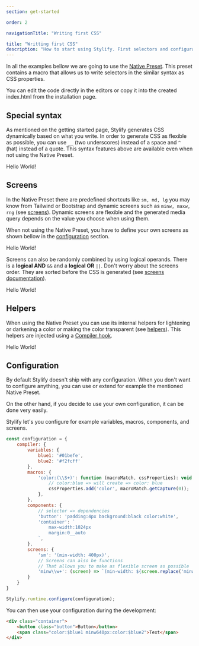 ```yaml
---
section: get-started

order: 2

navigationTitle: "Writing first CSS"

title: "Writting first CSS"
description: "How to start using Stylify. First selectors and configuration."
---
```


In all the examples bellow we are going to use the [Native Preset](/docs/stylify/native-preset). This preset contains a macro that allows us to write selectors in the similar syntax as CSS properties.

<note>
You can edit the code directly in the editors or copy it into the created index.html from the installation page.
</note>

## Special syntax
As mentioned on the getting started page, Stylify generates CSS dynamically based on what you write. In order to generate CSS as flexible as possible, you can use `__` (two underscores) instead of a space and `^` (hat) instead of a quote.
This syntax features above are available even when not using the Native Preset.

<example-editor layout="column">
<div class="border:12px__solid__steelblue font-family:^Arial^,__sans-serif">
	Hello World!
</div>
</example-editor>

## Screens
In the Native Preset there are predefined shortcuts like `sm, md, lg` you may know from Tailwind or Bootstrap and dynamic screens such as `minw, maxw, rng` (see [screens](/docs/stylify/compiler#screens)). Dynamic screens are flexible and the generated media query depends on the value you choose when using them.

When not using the Native Preset, you have to define your own screens as shown bellow in the [configuration](#configuration) section.

<example-editor layout="column">
<div class="font-size:12px minw768px:font-size:32px lg:font-size:24px">
	Hello World!
</div>
</example-editor>

Screens can also be randomly combined by using logical operands. There is a **logical AND** `&&` and a **logical OR** `||`.
Don't worry about the screens order. They are sorted before the CSS is generated (see [screens documentation](/docs/stylify/compiler#logical-operands-in-screens)).

<example-editor layout="column">
<div class="lg||landscape:color:darkred sm&&dark:color:grey lg&&dark:color:white">
	Hello World!
</div>
</example-editor>

## Helpers
When using the Native Preset you can use its internal helpers for lightening or darkening a color or making the color transparent (see [helpers](/docs/stylify/compiler#helpers)). This helpers are injected using a [Compiler hook](/docs/stylify/compiler#hooks).

<!-- <stylify-ignore> -->
<example-editor layout="column">
<div class="color:lighten(#222,10) ddd color:darken(#eee,10) background:colorToRgb(#aaa,__0.5)">
	Hello World!
</div>
</example-editor>
<!-- </stylify-ignore> -->

## Configuration
By default Stylify doesn't ship with any configuration. When you don't want to configure anything, you can use or extend for example the mentioned Native Preset.

On the other hand, if you decide to use your own configuration, it can be done very easily.

<note><template>
There are many options to configure in the Stylify. The example bellow covers only a few of them for easier start. For more information see [how to configure stylify](/docs/stylify/compiler#configuration).
</template></note>

Stylify let's you configure for example variables, macros, components, and screens.

```js
const configuration = {
	compiler: {
		variables: {
			blue1: '#01befe',
			blue2: '#f2fcff'
		},
		macros: {
			'color:(\\S+)': function (macroMatch, cssProperties): void {
				// color:blue => will create => color: blue
				cssProperties.add('color', macroMatch.getCapture(0));
			},
		},
		components: {
			// selector => dependencies
			'button': 'padding:4px background:black color:white',
			'container': `
				max-width:1024px
				margin:0__auto
			`,
		},
		screens: {
			'sm': '(min-width: 400px)',
			// Screens can also be functions
			// That allows you to make as flexible screen as possible
			'minw\\w+': (screen) => `(min-width: ${screen.replace('minw', '')})`
		}
	}
}

Stylify.runtime.configure(configuration);
```

You can then use your configuration during the development:

<!-- <stylify-ignore> -->
```html
<div class="container">
	<button class="button">Button</button>
	<span class="color:$blue1 minw640px:color:$blue2">Text</span>
</div>
```
<!-- </stylify-ignore> -->
